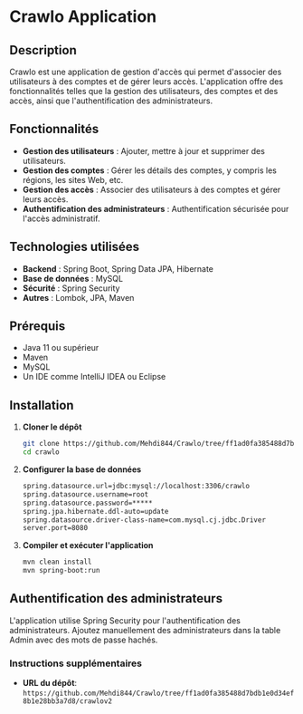 # Crawlo Application

## Description
Crawlo est une application de gestion d'accès qui permet d'associer des utilisateurs à des comptes et de gérer leurs accès. L'application offre des fonctionnalités telles que la gestion des utilisateurs, des comptes et des accès, ainsi que l'authentification des administrateurs.

## Fonctionnalités
- **Gestion des utilisateurs** : Ajouter, mettre à jour et supprimer des utilisateurs.
- **Gestion des comptes** : Gérer les détails des comptes, y compris les régions, les sites Web, etc.
- **Gestion des accès** : Associer des utilisateurs à des comptes et gérer leurs accès.
- **Authentification des administrateurs** : Authentification sécurisée pour l'accès administratif.

## Technologies utilisées
- **Backend** : Spring Boot, Spring Data JPA, Hibernate
- **Base de données** : MySQL
- **Sécurité** : Spring Security
- **Autres** : Lombok, JPA, Maven

## Prérequis
- Java 11 ou supérieur
- Maven
- MySQL
- Un IDE comme IntelliJ IDEA ou Eclipse


## Installation

1. **Cloner le dépôt**
   ```bash
   git clone https://github.com/Mehdi844/Crawlo/tree/ff1ad0fa385488d7bdb1e0d34ef8b1e28bb3a7d8/crawlov2
   cd crawlo

2. **Configurer la base de données**
   ```bash
   spring.datasource.url=jdbc:mysql://localhost:3306/crawlo
   spring.datasource.username=root
   spring.datasource.password=*****
   spring.jpa.hibernate.ddl-auto=update
   spring.datasource.driver-class-name=com.mysql.cj.jdbc.Driver
   server.port=8080
3. **Compiler et exécuter l'application**
   ```bash
   mvn clean install
   mvn spring-boot:run

## Authentification des administrateurs

L'application utilise Spring Security pour l'authentification des administrateurs. Ajoutez manuellement des administrateurs dans la table Admin avec des mots de passe hachés.


### Instructions supplémentaires
- **URL du dépôt**:  `https://github.com/Mehdi844/Crawlo/tree/ff1ad0fa385488d7bdb1e0d34ef8b1e28bb3a7d8/crawlov2`


